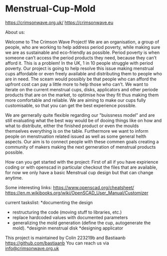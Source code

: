 # Menstrual-Cup-Mold

https://crimsonwave.org.uk/ https://crimsonwave.eu

About us:

Welcome to The Crimson Wave Project! We are an organisation, a group of people, who are working to help address period poverty, 
while making sure we are as sustainable and eco-friendly as possible. 
Period poverty is when someone can’t access the period products they need, because they can’t afford it. 
This is a problem! In the UK, 1 in 10 people struggle with period poverty.
Our project is going to help resolve this issue making menstrual cups affordable or even freely available and distributing them to people who are in need. 
The sceam would possibly be that people who can afford the upfront cost can pay a little more to help those who can't. 
We want to iterate on the current menstrual cups, disks, applicators and other periode products that are on the market,
to optimise how they fit thus making them more comfortable and reliable. 
We are aiming to make our cups fully customisable, so that you can get the best experience possible.

We are gernerally quite flexible regarding our "buissness model" and are still evaluating what the best way would be of dooing things like on how and what to distribute,
either the finished product or even the moulds themselves everything is on the table.
Furthermore we want to inform people on menstruation related issued as well as some general helth aspects. 
Our aim is to connect people with these commen goals creating a community of makers making the next gerneration of menstrual products possible.

How can you get started with the project:
First of all if you have expirience coding or with openscad in particular checkout the files 
that are available, for now we only have a basic Menstrual cup design but that can change anytime.

Some interesting links:
https://www.openscad.org/cheatsheet/
https://en.m.wikibooks.org/wiki/OpenSCAD_User_Manual/Customizer

current taskslist:
*documenting the design 

* restructuring the code (moving stuff to libraries, etc.)
* replace hardcoded values with documented parameters
* generalizing the mold generation (define the cup, autogenerate the mold).
*designin menstrual disk
*designing applicator

This project is maintained by Colin 223219b and Bastiaanb https://github.com/bastiaanb
You can reach us via info@crimsonwave.org.uk
